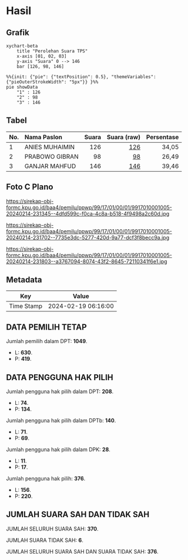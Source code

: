 # Hasil

## Grafik

```mermaid
xychart-beta
    title "Perolehan Suara TPS"
    x-axis [01, 02, 03]
    y-axis "Suara" 0 --> 146
    bar [126, 98, 146]
```

```mermaid
%%{init: {"pie": {"textPosition": 0.5}, "themeVariables": {"pieOuterStrokeWidth": "5px"}} }%%
pie showData
    "1" : 126
    "2" : 98
    "3" : 146
```

## Tabel

| No. | Nama Paslon    | Suara | Suara (raw) | Persentase |
|:--- |:-------------- | -----:| -----------:| ----------:|
| 1   | ANIES MUHAIMIN | 126   | [126][p-1]  | 34,05      |
| 2   | PRABOWO GIBRAN | 98    | [98][p-2]   | 26,49      |
| 3   | GANJAR MAHFUD  | 146   | [146][p-3]  | 39,46      |


[p-1]: https://github.com/gigit-pemilu/pemilu-2024-99-luar-negeri/blob/main/pilpres/hitung-suara/sub/99-luar-negeri/sub/17-berlin-jerman/sub/01-berlin-jerman/sub/0001-berlin-jerman/sub/005-tps-004/sub/paslon-1.txt
[p-2]: https://github.com/gigit-pemilu/pemilu-2024-99-luar-negeri/blob/main/pilpres/hitung-suara/sub/99-luar-negeri/sub/17-berlin-jerman/sub/01-berlin-jerman/sub/0001-berlin-jerman/sub/005-tps-004/sub/paslon-2.txt
[p-3]: https://github.com/gigit-pemilu/pemilu-2024-99-luar-negeri/blob/main/pilpres/hitung-suara/sub/99-luar-negeri/sub/17-berlin-jerman/sub/01-berlin-jerman/sub/0001-berlin-jerman/sub/005-tps-004/sub/paslon-3.txt

## Foto C Plano

https://sirekap-obj-formc.kpu.go.id/baa4/pemilu/ppwp/99/17/01/00/01/9917010001005-20240214-231345--4dfd599c-f0ca-4c8a-b518-4f9498a2c60d.jpg

https://sirekap-obj-formc.kpu.go.id/baa4/pemilu/ppwp/99/17/01/00/01/9917010001005-20240214-231702--7735e3dc-5277-420d-9a77-dcf3f8becc9a.jpg

https://sirekap-obj-formc.kpu.go.id/baa4/pemilu/ppwp/99/17/01/00/01/9917010001005-20240214-231803--a3767094-8074-43f2-8645-72110341f6e1.jpg


## Metadata

| Key        | Value               |
| ---------- | ------------------- |
| Time Stamp | 2024-02-19 06:16:00 |


## DATA PEMILIH TETAP

Jumlah pemilih dalam DPT: **1049**.
 * L: **630**.
 * P: **419**.

## DATA PENGGUNA HAK PILIH

Jumlah pengguna hak pilih dalam DPT: **208**.
 * L: **74**.
 * P: **134**.

Jumlah pengguna hak pilih dalam DPTb: **140**.
 * L: **71**.
 * P: **69**.

Jumlah pengguna hak pilih dalam DPK: **28**.
 * L: **11**.
 * P: **17**.

Jumlah pengguna hak pilih: **376**.
 * L: **156**.
 * P: **220**.

## JUMLAH SUARA SAH DAN TIDAK SAH

JUMLAH SELURUH SUARA SAH: **370**.

JUMLAH SUARA TIDAK SAH: **6**.

JUMLAH SELURUH SUARA SAH DAN SUARA TIDAK SAH: **376**.


